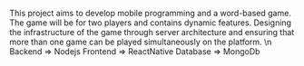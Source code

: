 This project aims to develop mobile programming and a word-based game. The game will be for two players and contains dynamic features. Designing the infrastructure of the game through server architecture and ensuring that more than one game can be played simultaneously on the platform.
\n
Backend => Nodejs
Frontend => ReactNative
Database => MongoDb
